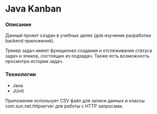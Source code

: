 # Java Kanban
### Описание
Данный проект создан в учебных целях (для изучения разработки backend приложений).

Трекер задач имеет функционал создания и отслеживания статуса задач и эпиков, состоящих из подзадач. Также есть 
возможность просмотра истории задач.

### Технологии
* Java
* JUnit

Приложение использует CSV файл для записи данных и классы com.sun.net.httpserver для работы с HTTP запросами.